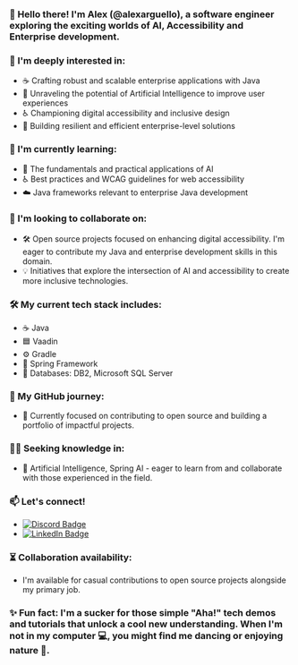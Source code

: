 ### 👋 Hello there! I'm Alex (@alexarguello), a software engineer exploring the exciting worlds of AI, Accessibility and Enterprise development.

### 👀 I'm deeply interested in:
- ☕ Crafting robust and scalable enterprise applications with Java
- 🤖 Unraveling the potential of Artificial Intelligence to improve user experiences
- ♿ Championing digital accessibility and inclusive design
- 🏢 Building resilient and efficient enterprise-level solutions

### 🌱 I'm currently learning:
- 🧠 The fundamentals and practical applications of AI
- ♿ Best practices and WCAG guidelines for web accessibility
- ☁️ Java frameworks relevant to enterprise Java development

### 💞️ I'm looking to collaborate on:
- 🛠️ Open source projects focused on enhancing digital accessibility. I'm eager to contribute my Java and enterprise development skills in this domain.
- 💡 Initiatives that explore the intersection of AI and accessibility to create more inclusive technologies.

### 🛠️ My current tech stack includes:
- ☕ Java
- 🟦 Vaadin
- ⚙️ Gradle
- 🚀 Spring Framework
- 💾 Databases: DB2, Microsoft SQL Server

### 🔭 My GitHub journey:
- 🌱 Currently focused on contributing to open source and building a portfolio of impactful projects.

### 🧑‍🏫 Seeking knowledge in:
- 🧠 Artificial Intelligence, Spring AI - eager to learn from and collaborate with those experienced in the field.

### 📫 Let's connect!
- [![Discord Badge](https://img.shields.io/badge/Discord-%237289DA.svg?style=for-the-badge&logo=discord&logoColor=white)](https://discord.com/users/alexarguellosaenz)
- [![LinkedIn Badge](https://img.shields.io/badge/LinkedIn-%230077B5.svg?style=for-the-badge&logo=linkedin&logoColor=white)](https://www.linkedin.com/in/alexandra-arguello-saenz)
### ⏳ Collaboration availability:
- I'm available for casual contributions to open source projects alongside my primary job.

### ✨ Fun fact: I'm a sucker for those simple "Aha!" tech demos and tutorials that unlock a cool new understanding. When I'm not in my computer 💻, you might find me dancing or enjoying nature 🦋.

